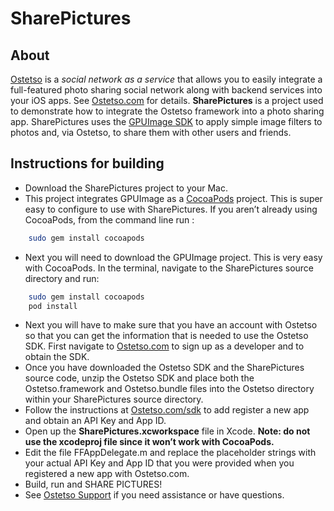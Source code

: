 SharePictures
==============

About
--------------

[Ostetso](https://www.ostetso.com) is a *social network as a service* that allows you to easily integrate a full-featured photo sharing social network along with backend services into your iOS apps.  See [Ostetso.com](https://www.ostetso.com) for details.
**SharePictures** is a project used to demonstrate how to integrate the Ostetso framework into a photo sharing app.  SharePictures uses the [GPUImage SDK](https://github.com/BradLarson/GPUImage) to apply simple image filters to photos and, via Ostetso, to share them with other users and friends.

Instructions for building 
--------------

- Download the SharePictures project to your Mac.
- This project integrates GPUImage as a [CocoaPods](https://cocoapods.org/) project.  This is super easy to configure to use with SharePictures.  If you aren’t already using CocoaPods, from the command line run :
``` bash
	sudo gem install cocoapods
```
- Next you will need to download the GPUImage project.  This is very easy with CocoaPods.  In the terminal, navigate to the SharePictures source directory and run:
``` bash
	sudo gem install cocoapods
	pod install
```
- Next you will have to make sure that you have an account with Ostetso so that you can get the information that is needed to use the Ostetso SDK.  First navigate to [Ostetso.com](https://www.ostetso.com) to sign up as a developer and to obtain the SDK.
- Once you have downloaded the Ostetso SDK and the SharePictures source code, unzip the Ostetso SDK and place both the Ostetso.framework and Ostetso.bundle files into the Ostetso directory within your SharePictures source directory.
- Follow the instructions at [Ostetso.com/sdk](https://www.ostetso.com/sdk) to add register a new app and obtain an API Key and App ID.
- Open up the **SharePictures.xcworkspace** file in Xcode.  **Note: do not use the xcodeproj file since it won’t work with CocoaPods.**
- Edit the file FFAppDelegate.m and replace the placeholder strings with your actual API Key and App ID that you were provided when you registered a new app with Ostetso.com.  
- Build, run and SHARE PICTURES!
- See [Ostetso Support](https://www.ostetso.com/support) if you need assistance or have questions.

